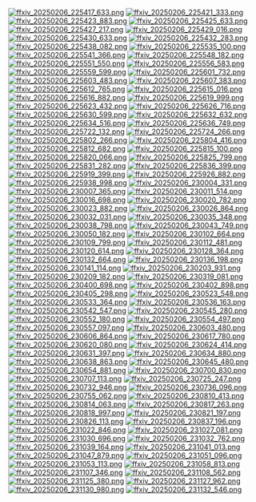 [![ffxiv_20250206_225417_633.png](./image_j_thumb/ffxiv_20250206_225417_633.png.thumb.jpg)](./image_j/ffxiv_20250206_225417_633.png) 
[![ffxiv_20250206_225421_333.png](./image_j_thumb/ffxiv_20250206_225421_333.png.thumb.jpg)](./image_j/ffxiv_20250206_225421_333.png) 
[![ffxiv_20250206_225423_883.png](./image_j_thumb/ffxiv_20250206_225423_883.png.thumb.jpg)](./image_j/ffxiv_20250206_225423_883.png) 
[![ffxiv_20250206_225425_633.png](./image_j_thumb/ffxiv_20250206_225425_633.png.thumb.jpg)](./image_j/ffxiv_20250206_225425_633.png) 
[![ffxiv_20250206_225427_217.png](./image_j_thumb/ffxiv_20250206_225427_217.png.thumb.jpg)](./image_j/ffxiv_20250206_225427_217.png) 
[![ffxiv_20250206_225429_016.png](./image_j_thumb/ffxiv_20250206_225429_016.png.thumb.jpg)](./image_j/ffxiv_20250206_225429_016.png) 
[![ffxiv_20250206_225430_633.png](./image_j_thumb/ffxiv_20250206_225430_633.png.thumb.jpg)](./image_j/ffxiv_20250206_225430_633.png) 
[![ffxiv_20250206_225432_283.png](./image_j_thumb/ffxiv_20250206_225432_283.png.thumb.jpg)](./image_j/ffxiv_20250206_225432_283.png) 
[![ffxiv_20250206_225438_082.png](./image_j_thumb/ffxiv_20250206_225438_082.png.thumb.jpg)](./image_j/ffxiv_20250206_225438_082.png) 
[![ffxiv_20250206_225535_100.png](./image_j_thumb/ffxiv_20250206_225535_100.png.thumb.jpg)](./image_j/ffxiv_20250206_225535_100.png) 
[![ffxiv_20250206_225541_366.png](./image_j_thumb/ffxiv_20250206_225541_366.png.thumb.jpg)](./image_j/ffxiv_20250206_225541_366.png) 
[![ffxiv_20250206_225548_182.png](./image_j_thumb/ffxiv_20250206_225548_182.png.thumb.jpg)](./image_j/ffxiv_20250206_225548_182.png) 
[![ffxiv_20250206_225551_550.png](./image_j_thumb/ffxiv_20250206_225551_550.png.thumb.jpg)](./image_j/ffxiv_20250206_225551_550.png) 
[![ffxiv_20250206_225556_583.png](./image_j_thumb/ffxiv_20250206_225556_583.png.thumb.jpg)](./image_j/ffxiv_20250206_225556_583.png) 
[![ffxiv_20250206_225559_599.png](./image_j_thumb/ffxiv_20250206_225559_599.png.thumb.jpg)](./image_j/ffxiv_20250206_225559_599.png) 
[![ffxiv_20250206_225601_732.png](./image_j_thumb/ffxiv_20250206_225601_732.png.thumb.jpg)](./image_j/ffxiv_20250206_225601_732.png) 
[![ffxiv_20250206_225603_483.png](./image_j_thumb/ffxiv_20250206_225603_483.png.thumb.jpg)](./image_j/ffxiv_20250206_225603_483.png) 
[![ffxiv_20250206_225607_383.png](./image_j_thumb/ffxiv_20250206_225607_383.png.thumb.jpg)](./image_j/ffxiv_20250206_225607_383.png) 
[![ffxiv_20250206_225612_765.png](./image_j_thumb/ffxiv_20250206_225612_765.png.thumb.jpg)](./image_j/ffxiv_20250206_225612_765.png) 
[![ffxiv_20250206_225615_016.png](./image_j_thumb/ffxiv_20250206_225615_016.png.thumb.jpg)](./image_j/ffxiv_20250206_225615_016.png) 
[![ffxiv_20250206_225616_882.png](./image_j_thumb/ffxiv_20250206_225616_882.png.thumb.jpg)](./image_j/ffxiv_20250206_225616_882.png) 
[![ffxiv_20250206_225619_999.png](./image_j_thumb/ffxiv_20250206_225619_999.png.thumb.jpg)](./image_j/ffxiv_20250206_225619_999.png) 
[![ffxiv_20250206_225623_432.png](./image_j_thumb/ffxiv_20250206_225623_432.png.thumb.jpg)](./image_j/ffxiv_20250206_225623_432.png) 
[![ffxiv_20250206_225626_716.png](./image_j_thumb/ffxiv_20250206_225626_716.png.thumb.jpg)](./image_j/ffxiv_20250206_225626_716.png) 
[![ffxiv_20250206_225630_599.png](./image_j_thumb/ffxiv_20250206_225630_599.png.thumb.jpg)](./image_j/ffxiv_20250206_225630_599.png) 
[![ffxiv_20250206_225632_632.png](./image_j_thumb/ffxiv_20250206_225632_632.png.thumb.jpg)](./image_j/ffxiv_20250206_225632_632.png) 
[![ffxiv_20250206_225634_516.png](./image_j_thumb/ffxiv_20250206_225634_516.png.thumb.jpg)](./image_j/ffxiv_20250206_225634_516.png) 
[![ffxiv_20250206_225636_749.png](./image_j_thumb/ffxiv_20250206_225636_749.png.thumb.jpg)](./image_j/ffxiv_20250206_225636_749.png) 
[![ffxiv_20250206_225722_132.png](./image_j_thumb/ffxiv_20250206_225722_132.png.thumb.jpg)](./image_j/ffxiv_20250206_225722_132.png) 
[![ffxiv_20250206_225724_266.png](./image_j_thumb/ffxiv_20250206_225724_266.png.thumb.jpg)](./image_j/ffxiv_20250206_225724_266.png) 
[![ffxiv_20250206_225802_266.png](./image_j_thumb/ffxiv_20250206_225802_266.png.thumb.jpg)](./image_j/ffxiv_20250206_225802_266.png) 
[![ffxiv_20250206_225804_416.png](./image_j_thumb/ffxiv_20250206_225804_416.png.thumb.jpg)](./image_j/ffxiv_20250206_225804_416.png) 
[![ffxiv_20250206_225812_682.png](./image_j_thumb/ffxiv_20250206_225812_682.png.thumb.jpg)](./image_j/ffxiv_20250206_225812_682.png) 
[![ffxiv_20250206_225815_100.png](./image_j_thumb/ffxiv_20250206_225815_100.png.thumb.jpg)](./image_j/ffxiv_20250206_225815_100.png) 
[![ffxiv_20250206_225820_066.png](./image_j_thumb/ffxiv_20250206_225820_066.png.thumb.jpg)](./image_j/ffxiv_20250206_225820_066.png) 
[![ffxiv_20250206_225825_799.png](./image_j_thumb/ffxiv_20250206_225825_799.png.thumb.jpg)](./image_j/ffxiv_20250206_225825_799.png) 
[![ffxiv_20250206_225831_282.png](./image_j_thumb/ffxiv_20250206_225831_282.png.thumb.jpg)](./image_j/ffxiv_20250206_225831_282.png) 
[![ffxiv_20250206_225836_399.png](./image_j_thumb/ffxiv_20250206_225836_399.png.thumb.jpg)](./image_j/ffxiv_20250206_225836_399.png) 
[![ffxiv_20250206_225919_399.png](./image_j_thumb/ffxiv_20250206_225919_399.png.thumb.jpg)](./image_j/ffxiv_20250206_225919_399.png) 
[![ffxiv_20250206_225926_882.png](./image_j_thumb/ffxiv_20250206_225926_882.png.thumb.jpg)](./image_j/ffxiv_20250206_225926_882.png) 
[![ffxiv_20250206_225938_998.png](./image_j_thumb/ffxiv_20250206_225938_998.png.thumb.jpg)](./image_j/ffxiv_20250206_225938_998.png) 
[![ffxiv_20250206_230004_331.png](./image_j_thumb/ffxiv_20250206_230004_331.png.thumb.jpg)](./image_j/ffxiv_20250206_230004_331.png) 
[![ffxiv_20250206_230007_365.png](./image_j_thumb/ffxiv_20250206_230007_365.png.thumb.jpg)](./image_j/ffxiv_20250206_230007_365.png) 
[![ffxiv_20250206_230011_514.png](./image_j_thumb/ffxiv_20250206_230011_514.png.thumb.jpg)](./image_j/ffxiv_20250206_230011_514.png) 
[![ffxiv_20250206_230016_698.png](./image_j_thumb/ffxiv_20250206_230016_698.png.thumb.jpg)](./image_j/ffxiv_20250206_230016_698.png) 
[![ffxiv_20250206_230020_782.png](./image_j_thumb/ffxiv_20250206_230020_782.png.thumb.jpg)](./image_j/ffxiv_20250206_230020_782.png) 
[![ffxiv_20250206_230023_882.png](./image_j_thumb/ffxiv_20250206_230023_882.png.thumb.jpg)](./image_j/ffxiv_20250206_230023_882.png) 
[![ffxiv_20250206_230026_864.png](./image_j_thumb/ffxiv_20250206_230026_864.png.thumb.jpg)](./image_j/ffxiv_20250206_230026_864.png) 
[![ffxiv_20250206_230032_031.png](./image_j_thumb/ffxiv_20250206_230032_031.png.thumb.jpg)](./image_j/ffxiv_20250206_230032_031.png) 
[![ffxiv_20250206_230035_348.png](./image_j_thumb/ffxiv_20250206_230035_348.png.thumb.jpg)](./image_j/ffxiv_20250206_230035_348.png) 
[![ffxiv_20250206_230038_798.png](./image_j_thumb/ffxiv_20250206_230038_798.png.thumb.jpg)](./image_j/ffxiv_20250206_230038_798.png) 
[![ffxiv_20250206_230043_749.png](./image_j_thumb/ffxiv_20250206_230043_749.png.thumb.jpg)](./image_j/ffxiv_20250206_230043_749.png) 
[![ffxiv_20250206_230050_182.png](./image_j_thumb/ffxiv_20250206_230050_182.png.thumb.jpg)](./image_j/ffxiv_20250206_230050_182.png) 
[![ffxiv_20250206_230102_664.png](./image_j_thumb/ffxiv_20250206_230102_664.png.thumb.jpg)](./image_j/ffxiv_20250206_230102_664.png) 
[![ffxiv_20250206_230109_799.png](./image_j_thumb/ffxiv_20250206_230109_799.png.thumb.jpg)](./image_j/ffxiv_20250206_230109_799.png) 
[![ffxiv_20250206_230112_481.png](./image_j_thumb/ffxiv_20250206_230112_481.png.thumb.jpg)](./image_j/ffxiv_20250206_230112_481.png) 
[![ffxiv_20250206_230120_614.png](./image_j_thumb/ffxiv_20250206_230120_614.png.thumb.jpg)](./image_j/ffxiv_20250206_230120_614.png) 
[![ffxiv_20250206_230128_364.png](./image_j_thumb/ffxiv_20250206_230128_364.png.thumb.jpg)](./image_j/ffxiv_20250206_230128_364.png) 
[![ffxiv_20250206_230132_664.png](./image_j_thumb/ffxiv_20250206_230132_664.png.thumb.jpg)](./image_j/ffxiv_20250206_230132_664.png) 
[![ffxiv_20250206_230136_198.png](./image_j_thumb/ffxiv_20250206_230136_198.png.thumb.jpg)](./image_j/ffxiv_20250206_230136_198.png) 
[![ffxiv_20250206_230141_114.png](./image_j_thumb/ffxiv_20250206_230141_114.png.thumb.jpg)](./image_j/ffxiv_20250206_230141_114.png) 
[![ffxiv_20250206_230203_931.png](./image_j_thumb/ffxiv_20250206_230203_931.png.thumb.jpg)](./image_j/ffxiv_20250206_230203_931.png) 
[![ffxiv_20250206_230209_182.png](./image_j_thumb/ffxiv_20250206_230209_182.png.thumb.jpg)](./image_j/ffxiv_20250206_230209_182.png) 
[![ffxiv_20250206_230319_081.png](./image_j_thumb/ffxiv_20250206_230319_081.png.thumb.jpg)](./image_j/ffxiv_20250206_230319_081.png) 
[![ffxiv_20250206_230400_698.png](./image_j_thumb/ffxiv_20250206_230400_698.png.thumb.jpg)](./image_j/ffxiv_20250206_230400_698.png) 
[![ffxiv_20250206_230402_898.png](./image_j_thumb/ffxiv_20250206_230402_898.png.thumb.jpg)](./image_j/ffxiv_20250206_230402_898.png) 
[![ffxiv_20250206_230405_298.png](./image_j_thumb/ffxiv_20250206_230405_298.png.thumb.jpg)](./image_j/ffxiv_20250206_230405_298.png) 
[![ffxiv_20250206_230523_548.png](./image_j_thumb/ffxiv_20250206_230523_548.png.thumb.jpg)](./image_j/ffxiv_20250206_230523_548.png) 
[![ffxiv_20250206_230533_364.png](./image_j_thumb/ffxiv_20250206_230533_364.png.thumb.jpg)](./image_j/ffxiv_20250206_230533_364.png) 
[![ffxiv_20250206_230536_163.png](./image_j_thumb/ffxiv_20250206_230536_163.png.thumb.jpg)](./image_j/ffxiv_20250206_230536_163.png) 
[![ffxiv_20250206_230542_547.png](./image_j_thumb/ffxiv_20250206_230542_547.png.thumb.jpg)](./image_j/ffxiv_20250206_230542_547.png) 
[![ffxiv_20250206_230545_280.png](./image_j_thumb/ffxiv_20250206_230545_280.png.thumb.jpg)](./image_j/ffxiv_20250206_230545_280.png) 
[![ffxiv_20250206_230552_180.png](./image_j_thumb/ffxiv_20250206_230552_180.png.thumb.jpg)](./image_j/ffxiv_20250206_230552_180.png) 
[![ffxiv_20250206_230554_497.png](./image_j_thumb/ffxiv_20250206_230554_497.png.thumb.jpg)](./image_j/ffxiv_20250206_230554_497.png) 
[![ffxiv_20250206_230557_097.png](./image_j_thumb/ffxiv_20250206_230557_097.png.thumb.jpg)](./image_j/ffxiv_20250206_230557_097.png) 
[![ffxiv_20250206_230603_480.png](./image_j_thumb/ffxiv_20250206_230603_480.png.thumb.jpg)](./image_j/ffxiv_20250206_230603_480.png) 
[![ffxiv_20250206_230606_864.png](./image_j_thumb/ffxiv_20250206_230606_864.png.thumb.jpg)](./image_j/ffxiv_20250206_230606_864.png) 
[![ffxiv_20250206_230617_780.png](./image_j_thumb/ffxiv_20250206_230617_780.png.thumb.jpg)](./image_j/ffxiv_20250206_230617_780.png) 
[![ffxiv_20250206_230620_080.png](./image_j_thumb/ffxiv_20250206_230620_080.png.thumb.jpg)](./image_j/ffxiv_20250206_230620_080.png) 
[![ffxiv_20250206_230624_414.png](./image_j_thumb/ffxiv_20250206_230624_414.png.thumb.jpg)](./image_j/ffxiv_20250206_230624_414.png) 
[![ffxiv_20250206_230631_397.png](./image_j_thumb/ffxiv_20250206_230631_397.png.thumb.jpg)](./image_j/ffxiv_20250206_230631_397.png) 
[![ffxiv_20250206_230634_880.png](./image_j_thumb/ffxiv_20250206_230634_880.png.thumb.jpg)](./image_j/ffxiv_20250206_230634_880.png) 
[![ffxiv_20250206_230638_863.png](./image_j_thumb/ffxiv_20250206_230638_863.png.thumb.jpg)](./image_j/ffxiv_20250206_230638_863.png) 
[![ffxiv_20250206_230645_480.png](./image_j_thumb/ffxiv_20250206_230645_480.png.thumb.jpg)](./image_j/ffxiv_20250206_230645_480.png) 
[![ffxiv_20250206_230654_881.png](./image_j_thumb/ffxiv_20250206_230654_881.png.thumb.jpg)](./image_j/ffxiv_20250206_230654_881.png) 
[![ffxiv_20250206_230700_830.png](./image_j_thumb/ffxiv_20250206_230700_830.png.thumb.jpg)](./image_j/ffxiv_20250206_230700_830.png) 
[![ffxiv_20250206_230707_113.png](./image_j_thumb/ffxiv_20250206_230707_113.png.thumb.jpg)](./image_j/ffxiv_20250206_230707_113.png) 
[![ffxiv_20250206_230725_247.png](./image_j_thumb/ffxiv_20250206_230725_247.png.thumb.jpg)](./image_j/ffxiv_20250206_230725_247.png) 
[![ffxiv_20250206_230732_946.png](./image_j_thumb/ffxiv_20250206_230732_946.png.thumb.jpg)](./image_j/ffxiv_20250206_230732_946.png) 
[![ffxiv_20250206_230736_096.png](./image_j_thumb/ffxiv_20250206_230736_096.png.thumb.jpg)](./image_j/ffxiv_20250206_230736_096.png) 
[![ffxiv_20250206_230755_062.png](./image_j_thumb/ffxiv_20250206_230755_062.png.thumb.jpg)](./image_j/ffxiv_20250206_230755_062.png) 
[![ffxiv_20250206_230810_413.png](./image_j_thumb/ffxiv_20250206_230810_413.png.thumb.jpg)](./image_j/ffxiv_20250206_230810_413.png) 
[![ffxiv_20250206_230814_063.png](./image_j_thumb/ffxiv_20250206_230814_063.png.thumb.jpg)](./image_j/ffxiv_20250206_230814_063.png) 
[![ffxiv_20250206_230817_263.png](./image_j_thumb/ffxiv_20250206_230817_263.png.thumb.jpg)](./image_j/ffxiv_20250206_230817_263.png) 
[![ffxiv_20250206_230818_997.png](./image_j_thumb/ffxiv_20250206_230818_997.png.thumb.jpg)](./image_j/ffxiv_20250206_230818_997.png) 
[![ffxiv_20250206_230821_197.png](./image_j_thumb/ffxiv_20250206_230821_197.png.thumb.jpg)](./image_j/ffxiv_20250206_230821_197.png) 
[![ffxiv_20250206_230826_113.png](./image_j_thumb/ffxiv_20250206_230826_113.png.thumb.jpg)](./image_j/ffxiv_20250206_230826_113.png) 
[![ffxiv_20250206_230837_196.png](./image_j_thumb/ffxiv_20250206_230837_196.png.thumb.jpg)](./image_j/ffxiv_20250206_230837_196.png) 
[![ffxiv_20250206_231022_846.png](./image_j_thumb/ffxiv_20250206_231022_846.png.thumb.jpg)](./image_j/ffxiv_20250206_231022_846.png) 
[![ffxiv_20250206_231027_081.png](./image_j_thumb/ffxiv_20250206_231027_081.png.thumb.jpg)](./image_j/ffxiv_20250206_231027_081.png) 
[![ffxiv_20250206_231030_696.png](./image_j_thumb/ffxiv_20250206_231030_696.png.thumb.jpg)](./image_j/ffxiv_20250206_231030_696.png) 
[![ffxiv_20250206_231032_762.png](./image_j_thumb/ffxiv_20250206_231032_762.png.thumb.jpg)](./image_j/ffxiv_20250206_231032_762.png) 
[![ffxiv_20250206_231039_164.png](./image_j_thumb/ffxiv_20250206_231039_164.png.thumb.jpg)](./image_j/ffxiv_20250206_231039_164.png) 
[![ffxiv_20250206_231041_013.png](./image_j_thumb/ffxiv_20250206_231041_013.png.thumb.jpg)](./image_j/ffxiv_20250206_231041_013.png) 
[![ffxiv_20250206_231047_879.png](./image_j_thumb/ffxiv_20250206_231047_879.png.thumb.jpg)](./image_j/ffxiv_20250206_231047_879.png) 
[![ffxiv_20250206_231051_096.png](./image_j_thumb/ffxiv_20250206_231051_096.png.thumb.jpg)](./image_j/ffxiv_20250206_231051_096.png) 
[![ffxiv_20250206_231053_113.png](./image_j_thumb/ffxiv_20250206_231053_113.png.thumb.jpg)](./image_j/ffxiv_20250206_231053_113.png) 
[![ffxiv_20250206_231058_813.png](./image_j_thumb/ffxiv_20250206_231058_813.png.thumb.jpg)](./image_j/ffxiv_20250206_231058_813.png) 
[![ffxiv_20250206_231107_346.png](./image_j_thumb/ffxiv_20250206_231107_346.png.thumb.jpg)](./image_j/ffxiv_20250206_231107_346.png) 
[![ffxiv_20250206_231108_562.png](./image_j_thumb/ffxiv_20250206_231108_562.png.thumb.jpg)](./image_j/ffxiv_20250206_231108_562.png) 
[![ffxiv_20250206_231125_380.png](./image_j_thumb/ffxiv_20250206_231125_380.png.thumb.jpg)](./image_j/ffxiv_20250206_231125_380.png) 
[![ffxiv_20250206_231127_962.png](./image_j_thumb/ffxiv_20250206_231127_962.png.thumb.jpg)](./image_j/ffxiv_20250206_231127_962.png) 
[![ffxiv_20250206_231130_980.png](./image_j_thumb/ffxiv_20250206_231130_980.png.thumb.jpg)](./image_j/ffxiv_20250206_231130_980.png) 
[![ffxiv_20250206_231132_546.png](./image_j_thumb/ffxiv_20250206_231132_546.png.thumb.jpg)](./image_j/ffxiv_20250206_231132_546.png) 
